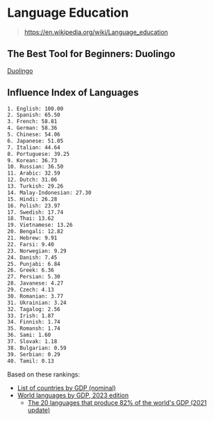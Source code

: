 # Language Education

> <https://en.wikipedia.org/wiki/Language_education>

## The Best Tool for Beginners: Duolingo

[Duolingo](https://www.duolingo.com/)

## Influence Index of Languages

```txt
1. English: 100.00
2. Spanish: 65.50
3. French: 58.81
4. German: 58.36
5. Chinese: 54.06
6. Japanese: 51.05
7. Italian: 44.64
8. Portuguese: 39.25
9. Korean: 36.73
10. Russian: 36.50
11. Arabic: 32.59
12. Dutch: 31.06
13. Turkish: 29.26
14. Malay-Indonesian: 27.30
15. Hindi: 26.28
16. Polish: 23.97
17. Swedish: 17.74
18. Thai: 13.62
19. Vietnamese: 13.26
20. Bengali: 12.82
21. Hebrew: 9.91
22. Farsi: 9.40
23. Norwegian: 9.29
24. Danish: 7.45
25. Punjabi: 6.84
26. Greek: 6.36
27. Persian: 5.30
28. Javanese: 4.27
29. Czech: 4.13
30. Romanian: 3.77
31. Ukrainian: 3.24
32. Tagalog: 2.56
33. Irish: 1.87
34. Finnish: 1.74
35. Romansh: 1.74
36. Sami: 1.60
37. Slovak: 1.18
38. Bulgarian: 0.59
39. Serbian: 0.29
40. Tamil: 0.13
```

Based on these rankings:

- [List of countries by GDP (nominal)](https://en.wikipedia.org/wiki/List_of_countries_by_GDP_(nominal))
- [World languages by GDP, 2023 edition](https://www.reddit.com/r/languagelearning/comments/11xt73g/world_languages_by_gdp_2023_edition/)
  - [The 20 languages that produce 82% of the world's GDP (2021 update)](https://www.reddit.com/r/languagelearning/comments/rs241i/the_20_languages_that_produce_82_of_the_worlds/)
